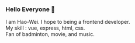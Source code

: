 ### Hello Everyone 👋
I am Hao-Wei. I hope to being a frontend developer.<br>
My skill : vue, express, html, css.<br>
Fan of badminton, movie, and music.<br>
